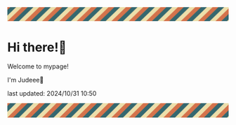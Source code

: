 <!-- Header image -->
<img src="./pokemon/pokemon_15.png" width="1000">

# Hi there!👋

Welcome to mypage!

I'm Judeee🐷

last updated: 2024/10/31 10:50

<!-- Footer image -->
<img src="./pokemon/pokemon_15.png" width="1000">
